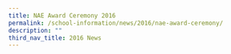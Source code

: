 ```yaml
---
title: NAE Award Ceremony 2016
permalink: /school-information/news/2016/nae-award-ceremony/
description: ""
third_nav_title: 2016 News
---
```

